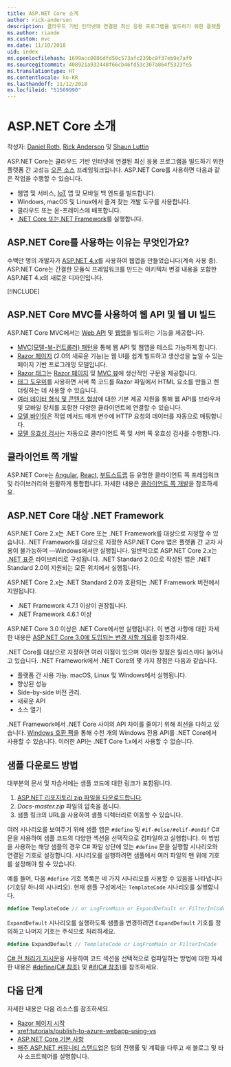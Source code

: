 ```yaml
---
title: ASP.NET Core 소개
author: rick-anderson
description: 클라우드 기반 인터넷에 연결된 최신 응용 프로그램을 빌드하기 위한 플랫폼 간 고성능 오픈 소스 프레임워크인 ASP.NET Core에 대한 소개를 가져옵니다.
ms.author: riande
ms.custom: mvc
ms.date: 11/10/2018
uid: index
ms.openlocfilehash: 1699acc0086dfd50c573afc239bc8f37eb9e7af9
ms.sourcegitcommit: 408921a932448f66cb46fd53c307a864f5323fe5
ms.translationtype: HT
ms.contentlocale: ko-KR
ms.lasthandoff: 11/12/2018
ms.locfileid: "51569990"
---
```

# <a name="introduction-to-aspnet-core"></a>ASP.NET Core 소개

작성자: [Daniel Roth](https://github.com/danroth27), [Rick Anderson](https://twitter.com/RickAndMSFT) 및 [Shaun Luttin](https://twitter.com/dicshaunary)

ASP.NET Core는 클라우드 기반 인터넷에 연결된 최신 응용 프로그램을 빌드하기 위한 플랫폼 간 고성능 [오픈 소스](https://github.com/aspnet/home) 프레임워크입니다. ASP.NET Core를 사용하면 다음과 같은 작업을 수행할 수 있습니다.

* 웹앱 및 서비스, [IoT](https://www.microsoft.com/internet-of-things/) 앱 및 모바일 백 엔드를 빌드합니다.
* Windows, macOS 및 Linux에서 즐겨 찾는 개발 도구를 사용합니다.
* 클라우드 또는 온-프레미스에 배포합니다.
* [.NET Core 또는.NET Framework](/dotnet/articles/standard/choosing-core-framework-server)를 실행합니다.

## <a name="why-use-aspnet-core"></a>ASP.NET Core를 사용하는 이유는 무엇인가요?

수백만 명의 개발자가 [ASP.NET 4.x](/aspnet/overview)를 사용하여 웹앱을 만들었습니다(계속 사용 중). ASP.NET Core는 간결한 모듈식 프레임워크를 만드는 아키텍처 변경 내용을 포함한 ASP.NET 4.x의 새로운 디자인입니다.

[!INCLUDE[](~/includes/benefits.md)]

## <a name="build-web-apis-and-web-ui-using-aspnet-core-mvc"></a>ASP.NET Core MVC를 사용하여 웹 API 및 웹 UI 빌드

ASP.NET Core MVC에서는 [Web API](xref:tutorials/first-web-api) 및 [웹앱](xref:tutorials/razor-pages/index)을 빌드하는 기능을 제공합니다.

* [MVC(모델-뷰-컨트롤러) 패턴](xref:mvc/overview)을 통해 웹 API 및 웹앱을 테스트 가능하게 합니다.
* [Razor 페이지](xref:razor-pages/index) (2.0의 새로운 기능)는 웹 UI를 쉽게 빌드하고 생산성을 높일 수 있는 페이지 기반 프로그래밍 모델입니다.
* [Razor 태그](xref:mvc/views/razor)는 [Razor 페이지](xref:razor-pages/index) 및 [MVC 뷰](xref:mvc/views/overview)에 생산적인 구문을 제공합니다.
* [태그 도우미](xref:mvc/views/tag-helpers/intro)를 사용하면 서버 쪽 코드를 Razor 파일에서 HTML 요소를 만들고 렌더링하는 데 사용할 수 있습니다.
* [여러 데이터 형식 및 콘텐츠 협상](xref:web-api/advanced/formatting)에 대한 기본 제공 지원을 통해 웹 API를 브라우저 및 모바일 장치를 포함한 다양한 클라이언트에 연결할 수 있습니다.
* [모델 바인딩](xref:mvc/models/model-binding)은 작업 메서드 매개 변수에 HTTP 요청의 데이터를 자동으로 매핑합니다.
* [모델 유효성 검사](xref:mvc/models/validation)는 자동으로 클라이언트 쪽 및 서버 쪽 유효성 검사를 수행합니다.

## <a name="client-side-development"></a>클라이언트 쪽 개발

ASP.NET Core는 [Angular](xref:spa/angular), [React](xref:spa/react), [부트스트랩](https://getbootstrap.com/) 등 유명한 클라이언트 쪽 프레임워크 및 라이브러리와 원활하게 통합합니다. 자세한 내용은 [클라이언트 쪽 개발](xref:client-side/index)을 참조하세요.

<a name="target-framework"></a>

## <a name="aspnet-core-targeting-net-framework"></a>ASP.NET Core 대상 .NET Framework

ASP.NET Core 2.x는 .NET Core 또는 .NET Framework를 대상으로 지정할 수 있습니다. .NET Framework를 대상으로 지정한 ASP.NET Core 앱은 플랫폼 간 교차 사용이 불가능하며 &mdash;Windows에서만 실행됩니다. 일반적으로 ASP.NET Core 2.x는 [.NET 표준](/dotnet/standard/net-standard) 라이브러리로 구성됩니다. .NET Standard 2.0으로 작성된 앱은 .NET Standard 2.0이 지원되는 모든 위치에서 실행됩니다.

ASP.NET Core 2.x는 .NET Standard 2.0과 호환되는 .NET Framework 버전에서 지원됩니다.

* .NET Framework 4.7.1 이상이 권장됩니다.
* .NET Framework 4.6.1 이상

ASP.NET Core 3.0 이상은 .NET Core에서만 실행됩니다. 이 변경 사항에 대한 자세한 내용은 [ASP.NET Core 3.0에 도입되는 변경 사항 개요](https://blogs.msdn.microsoft.com/webdev/2018/10/29/a-first-look-at-changes-coming-in-asp-net-core-3-0/)를 참조하세요.

.NET Core를 대상으로 지정하면 여러 이점이 있으며 이러한 장점은 릴리스마다 늘어나고 있습니다. .NET Framework에서 .NET Core의 몇 가지 장점은 다음과 같습니다.

* 플랫폼 간 사용 가능. macOS, Linux 및 Windows에서 실행됩니다.
* 향상된 성능
* Side-by-side 버전 관리.
* 새로운 API
* 소스 열기

.NET Framework에서 .NET Core 사이의 API 차이를 줄이기 위해 최선을 다하고 있습니다. [Windows 호환 팩](/dotnet/core/porting/windows-compat-pack)을 통해 수천 개의 Windows 전용 API를 .NET Core에서 사용할 수 있습니다. 이러한 API는 .NET Core 1.x에서 사용할 수 없습니다.

## <a name="how-to-download-a-sample"></a>샘플 다운로드 방법

대부분의 문서 및 자습서에는 샘플 코드에 대한 링크가 포함됩니다.

1. [ASP.NET 리포지토리 zip 파일을 다운로드합니다](https://codeload.github.com/aspnet/Docs/zip/master).
1. *Docs-master.zip* 파일의 압축을 풉니다.
1. 샘플 링크의 URL을 사용하여 샘플 디렉터리로 이동할 수 있습니다.

여러 시나리오를 보여주기 위해 샘플 앱은 `#define` 및 `#if-#else/#elif-#endif` C# 문을 사용하여 샘플 코드의 다양한 섹션을 선택적으로 컴파일하고 실행합니다. 이 방법을 사용하는 해당 샘플의 경우 C# 파일 상단에 있는 `#define` 문을 실행할 시나리오와 연결된 기호로 설정합니다. 시나리오를 실행하려면 샘플에서 여러 파일의 맨 위에 기호를 설정해야 할 수 있습니다.

예를 들어, 다음 `#define` 기호 목록은 네 가지 시나리오를 사용할 수 있음을 나타냅니다(기호당 하나의 시나리오). 현재 샘플 구성에서는 `TemplateCode` 시나리오를 실행합니다.

```csharp
#define TemplateCode // or LogFromMain or ExpandDefault or FilterInCode
```

`ExpandDefault` 시나리오를 실행하도록 샘플을 변경하려면 `ExpandDefault` 기호를 정의하고 나머지 기호는 주석으로 처리하세요.

```csharp
#define ExpandDefault // TemplateCode or LogFromMain or FilterInCode
```

[C# 전 처리기 지시문](/dotnet/csharp/language-reference/preprocessor-directives/)을 사용하여 코드 섹션을 선택적으로 컴파일하는 방법에 대한 자세한 내용은 [#define(C# 참조)](/dotnet/csharp/language-reference/preprocessor-directives/preprocessor-define) 및 [#if(C# 참조)](/dotnet/csharp/language-reference/preprocessor-directives/preprocessor-if)를 참조하세요.

## <a name="next-steps"></a>다음 단계

자세한 내용은 다음 리소스를 참조하세요.

* [Razor 페이지 시작](xref:tutorials/razor-pages/razor-pages-start)
* <xref:tutorials/publish-to-azure-webapp-using-vs>
* [ASP.NET Core 기본 사항](xref:fundamentals/index)
* [매주 ASP.NET 커뮤니티 스탠드업](https://live.asp.net/)은 팀의 진행률 및 계획을 다루고 새 블로그 및 타사 소프트웨어를 설명합니다.
